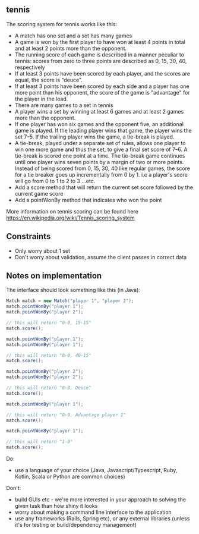 ## tennis

The scoring system for tennis works like this:

- A match has one set and a set has many games
- A game is won by the first player to have won at least 4 points in total and at least 2 points more than the opponent.
- The running score of each game is described in a manner peculiar to tennis: scores from zero to three points are described as 0, 15, 30, 40, respectively
- If at least 3 points have been scored by each player, and the scores are equal, the score is "deuce".
- If at least 3 points have been scored by each side and a player has one more point than his opponent, the score of the game is "advantage" for the player in the lead.
- There are many games to a set in tennis
- A player wins a set by winning at least 6 games and at least 2 games more than the opponent.
- If one player has won six games and the opponent five, an additional game is played. If the leading player wins that game, the player wins the set 7–5. If the trailing player wins the game, a tie-break is played.
- A tie-break, played under a separate set of rules, allows one player to win one more game and thus the set, to give a final set score of 7–6. A tie-break is scored one point at a time. The tie-break game continues until one player wins seven points by a margin of two or more points. Instead of being scored from 0, 15, 30, 40 like regular games, the score for a tie breaker goes up incrementally from 0 by 1. i.e a player's score will go from 0 to 1 to 2 to 3 …etc.
- Add a score method that will return the current set score followed by the current game score
- Add a pointWonBy method that indicates who won the point

More information on tennis scoring can be found here https://en.wikipedia.org/wiki/Tennis_scoring_system

## Constraints

- Only worry about 1 set
- Don't worry about validation, assume the client passes in correct data

## Notes on implementation

The interface should look something like this (in Java):

```java
Match match = new Match("player 1", "player 2");
match.pointWonBy("player 1");
match.pointWonBy("player 2");

// this will return "0-0, 15-15"
match.score();

match.pointWonBy("player 1");
match.pointWonBy("player 1");

// this will return "0-0, 40-15"
match.score();

match.pointWonBy("player 2");
match.pointWonBy("player 2");

// this will return "0-0, Deuce"
match.score();

match.pointWonBy("player 1");

// this will return "0-0, Advantage player 1"
match.score();

match.pointWonBy("player 1");

// this will return "1-0"
match.score();
```

Do:

- use a language of your choice (Java, Javascript/Typescript, Ruby, Kotlin, Scala or Python are common choices)

Don't:

- build GUIs etc - we're more interested in your approach to solving the given task than how shiny it looks
- worry about making a command line interface to the application
- use any frameworks (Rails, Spring etc), or any external libraries (unless it's for testing or build/dependency management)
